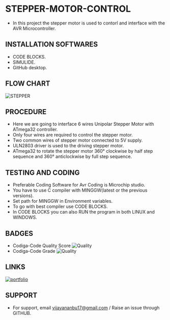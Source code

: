 # STEPPER-MOTOR-CONTROL

 * In this project the stepper motor is used to contorl and interface with the AVR Microcontroller.
 
## INSTALLATION SOFTWARES

 * CODE BLOCKS.
 * SIMULIDE.
 * GitHub desktop.

## FLOW CHART

![STEPPER](https://user-images.githubusercontent.com/101561263/164892231-000836f7-c438-49c3-9989-46272a08ed13.jpeg)

## PROCEDURE

  * Here we are going to interface 6 wires Unipolar Stepper Motor with ATmega32 controller.
  * Only four wires are required to control the stepper motor. 
  * Two common wires of stepper motor connected to 5V supply.
  * ULN2803 driver is used to the driving stepper motor.
  * ATmega32 to rotate the stepper motor 360° clockwise by half step sequence and 360° anticlockwise by full step sequence.
  
## TESTING AND CODING
 
 * Preferable Coding Software for Avr Coding is Microchip studio.
 * You have to use C compiler with MINGGW(latest or the previous versions).
 * Set path for MINGGW in Environment variables.
 * To go with best compiler use CODE BLOCKS.
 * In CODE BLOCKS you can also RUN the program in both LINUX and WINDOWS.

## BADGES

 * Codiga-Code Quality Score ![Quality](https://api.codiga.io/project/33109/score/svg)
 * Codiga-Code Grade ![Quality](https://api.codiga.io/project/33109/status/svg)

## LINKS

[![portfolio](https://img.shields.io/badge/my_portfolio-000?style=for-the-badge&logo=ko-fi&logoColor=white)](https://github.com/Vijayan1707/M2_STEPPER-MOTOR-CONTROL.git)

## SUPPORT

 * For support, email vijayananbu17@gmail.com / Raise an issue through GITHUB.
